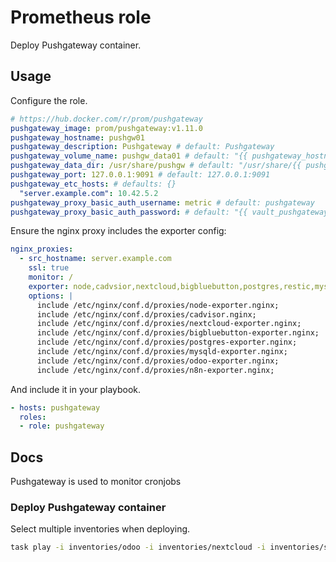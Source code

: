 # Prometheus role

Deploy Pushgateway container.

## Usage

Configure the role.

```yml
# https://hub.docker.com/r/prom/pushgateway
pushgateway_image: prom/pushgateway:v1.11.0
pushgateway_hostname: pushgw01
pushgateway_description: Pushgateway # default: Pushgateway
pushgateway_volume_name: pushgw_data01 # default: "{{ pushgateway_hostname }}"
pushgateway_data_dir: /usr/share/pushgw # default: "/usr/share/{{ pushgateway_hostname }}"
pushgateway_port: 127.0.0.1:9091 # default: 127.0.0.1:9091
pushgateway_etc_hosts: # defaults: {}
  "server.example.com": 10.42.5.2
pushgateway_proxy_basic_auth_username: metric # default: pushgateway
pushgateway_proxy_basic_auth_password: # default: "{{ vault_pushgateway_proxy_basic_auth_password }}"
```

Ensure the nginx proxy includes the exporter config:

```yml
nginx_proxies:
  - src_hostname: server.example.com
    ssl: true
    monitor: /
    exporter: node,cadvsior,nextcloud,bigbluebutton,postgres,restic,mysqld,odoo
    options: |
      include /etc/nginx/conf.d/proxies/node-exporter.nginx;
      include /etc/nginx/conf.d/proxies/cadvisor.nginx;
      include /etc/nginx/conf.d/proxies/nextcloud-exporter.nginx;
      include /etc/nginx/conf.d/proxies/bigbluebutton-exporter.nginx;
      include /etc/nginx/conf.d/proxies/postgres-exporter.nginx;
      include /etc/nginx/conf.d/proxies/mysqld-exporter.nginx;
      include /etc/nginx/conf.d/proxies/odoo-exporter.nginx;
      include /etc/nginx/conf.d/proxies/n8n-exporter.nginx;
```


And include it in your playbook.

```yml
- hosts: pushgateway
  roles:
  - role: pushgateway
```

## Docs

Pushgateway is used to monitor cronjobs

### Deploy Pushgateway container

Select multiple inventories when deploying.

```bash
task play -i inventories/odoo -i inventories/nextcloud -i inventories/setup plays/setup.yml -l pushgateway -t pushgateway
```

